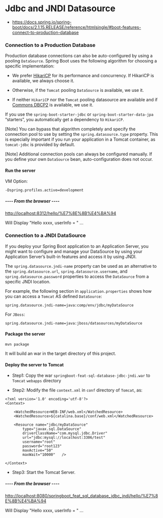 # Jdbc and JNDI Datasource
-  https://docs.spring.io/spring-boot/docs/2.1.15.RELEASE/reference/htmlsingle/#boot-features-connect-to-production-database

### Connection to a Production Database
Production database connections can also be auto-configured by using a pooling `DataSource`. Spring Boot uses the following algorithm for choosing a specific implementation:

- We prefer [HikariCP](https://github.com/brettwooldridge/HikariCP)  for its performance and concurrency. If HikariCP is available, we always choose it.

- Otherwise, if the `Tomcat` pooling `DataSource` is available, we use it.

- If neither `HikariCP` nor the `Tomcat` pooling datasource are available and if [Commons DBCP2](https://commons.apache.org/proper/commons-dbcp/) is available, we use it.


If you use the `spring-boot-starter-jdbc` or `spring-boot-starter-data-jpa` “starters”, you automatically get a dependency to `HikariCP`.

[Note]
You can bypass that algorithm completely and specify the connection pool to use by setting the `spring.datasource.type` property. This is especially important if you run your application in a Tomcat container, as `tomcat-jdbc` is provided by default.

[Note]
Additional connection pools can always be configured manually. If you define your own `DataSource` bean, auto-configuration does not occur.

#### Run the server

VM Option:
```shell script
-Dspring.profiles.active=development
```

##### ---- From the browser ----

<http://localhost:8312/hello/%E7%8E%8B%E4%BA%94>

Will Display "Hello xxxx, userInfo = " ...


### Connection to a JNDI DataSource
If you deploy your Spring Boot application to an Application Server, you might want to configure and manage your DataSource by using your Application Server’s built-in features and access it by using JNDI.

The `spring.datasource.jndi-name` property can be used as an alternative to the `spring.datasource.url`, `spring.datasource.username`, and `spring.datasource.password` properties to access the `DataSource` from a specific JNDI location.     

For example, the following section in `application.properties` shows how you can access a `Tomcat` AS defined `DataSource`:

```
spring.datasource.jndi-name=java:comp/env/jdbc/myDataSource
```

For `JBoss`:

```
spring.datasource.jndi-name=java:jboss/datasources/myDataSource
```

#### Package the server

```shell script
mvn package
```

It will build an war in the target directory of this project.

#### Deploy the server to Tomcat 

- Step1: Copy the war `springboot-feat-sql-database-jdbc-jndi.war` to `Tomcat` `webapps` directory

- Step2: Modify the file `context.xml` in `conf` directory of `Tomcat`, as:
```shell script
<?xml version='1.0' encoding='utf-8'?>
<Context>

    <WatchedResource>WEB-INF/web.xml</WatchedResource>
    <WatchedResource>${catalina.base}/conf/web.xml</WatchedResource>

    <Resource name="jdbc/myDataSource"  
	    type="javax.sql.DataSource"  
	    driverClassName="com.mysql.jdbc.Driver"  
	    url="jdbc:mysql://localhost:3306/test"  
	    username="root"  
	    password="root123"  
	    maxActive="50"  
	    maxWait="10000"   />

</Context>

```

- Step3: Start the Tomcat Server.

##### ---- From the browser ----

<http://localhost:8080/springboot_feat_sql_database_jdbc_jndi/hello/%E7%8E%8B%E4%BA%94>

Will Display "Hello xxxx, userInfo = " ...


